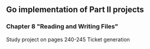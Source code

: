 ## Go implementation of Part II projects
### Chapter 8 "Reading and Writing Files"
Study project on pages 240-245
Ticket generation
